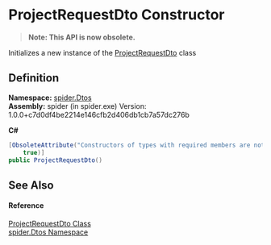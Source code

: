 # ProjectRequestDto Constructor
<blockquote><strong>Note: This API is now obsolete.</strong></blockquote>




Initializes a new instance of the <a href="12393ff2-f4e8-f895-f359-5363e9206efc">ProjectRequestDto</a> class



## Definition
**Namespace:** <a href="19de7109-d83e-67fe-ebfb-758ac19743f4">spider.Dtos</a>  
**Assembly:** spider (in spider.exe) Version: 1.0.0+c7d0df4be2214e146cfb2d406db1cb7a57dc276b

**C#**
``` C#
[ObsoleteAttribute("Constructors of types with required members are not supported in this version of your compiler.", 
	true)]
public ProjectRequestDto()
```



## See Also


#### Reference
<a href="12393ff2-f4e8-f895-f359-5363e9206efc">ProjectRequestDto Class</a>  
<a href="19de7109-d83e-67fe-ebfb-758ac19743f4">spider.Dtos Namespace</a>  
